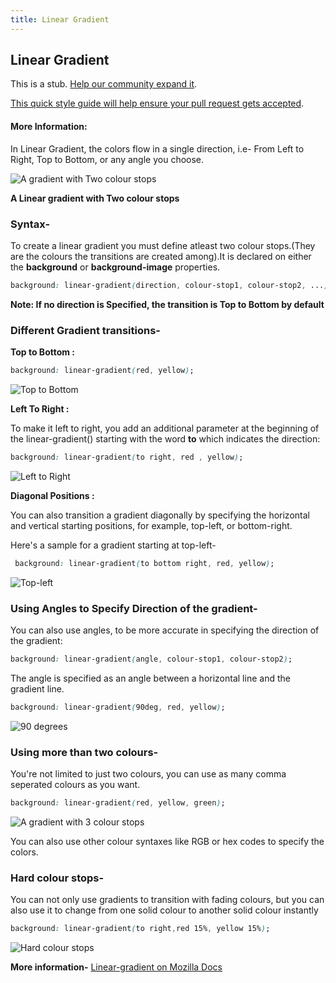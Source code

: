 ```yaml
---
title: Linear Gradient
---
```

## Linear Gradient

This is a stub. <a href='https://github.com/freecodecamp/guides/tree/master/src/pages/css/linear-gradient/index.md' target='_blank' rel='nofollow'>Help our community expand it</a>.

<a href='https://github.com/freecodecamp/guides/blob/master/README.md' target='_blank' rel='nofollow'>This quick style guide will help ensure your pull request gets accepted</a>.

<!-- The article goes here, in GitHub-flavored Markdown. Feel free to add YouTube videos, images, and CodePen/JSBin embeds  -->

#### More Information:
<!-- Please add any articles you think might be helpful to read before writing the article -->

In Linear Gradient, the colors flow in a single direction, i.e- From Left to Right, Top to Bottom, or any angle you choose.

![A gradient with Two colour stops](https://cdn.discordapp.com/attachments/261391445074771978/371707961422118912/image.png)


**A Linear gradient with Two colour stops**

### Syntax-
To create a linear gradient you must define atleast two colour stops.(They are the colours the transitions are created among).It is declared on either the **background** or **background-image** properties.

```css
background: linear-gradient(direction, colour-stop1, colour-stop2, ...);
```
**Note: If no direction is Specified, the transition is Top to Bottom by default**

### Different Gradient transitions-

**Top to Bottom :**
```css
background: linear-gradient(red, yellow);
```
![Top to Bottom](https://cdn.discordapp.com/attachments/261391445074771978/371702268803809301/image.png)

**Left To Right :**

To make it left to right, you add an additional parameter at the beginning of the linear-gradient() starting with the word **to** which indicates the direction:
```css
background: linear-gradient(to right, red , yellow);
```
![Left to Right](https://cdn.discordapp.com/attachments/261391445074771978/371702990161051648/image.png)

**Diagonal Positions :**

You can also transition a gradient diagonally by specifying the horizontal and vertical starting positions, for example, top-left, or bottom-right.

Here's a sample for a gradient starting at top-left-
```css
 background: linear-gradient(to bottom right, red, yellow);
```
![Top-left](https://cdn.discordapp.com/attachments/261391445074771978/371705382105776128/image.png)


### Using Angles to Specify Direction of the gradient-

You can also use angles, to be more accurate in specifying the direction of the gradient:
```css
background: linear-gradient(angle, colour-stop1, colour-stop2);
```
The angle is specified as an angle between a horizontal line and the gradient line.

```css
background: linear-gradient(90deg, red, yellow);
```
![90 degrees](https://cdn.discordapp.com/attachments/261391445074771978/371710718698848256/image.png)

### Using more than two colours-

You're not limited to just two colours, you can use as many comma seperated colours as you want.
```css
background: linear-gradient(red, yellow, green);
```
![A gradient with 3 colour stops](https://cdn.discordapp.com/attachments/261391445074771978/371706534591201281/image.png)

You can also use other colour syntaxes like RGB or hex codes to specify the colors.

### Hard colour stops-

You can not only use gradients to transition with fading colours, but you can also use it to change from one solid colour to another solid colour instantly
```css
background: linear-gradient(to right,red 15%, yellow 15%);
```
![Hard colour stops](https://cdn.discordapp.com/attachments/261391445074771978/371716730046775318/image.png)


**More information-** [Linear-gradient on Mozilla Docs](https://developer.mozilla.org/en-US/docs/Web/CSS/linear-gradient)
